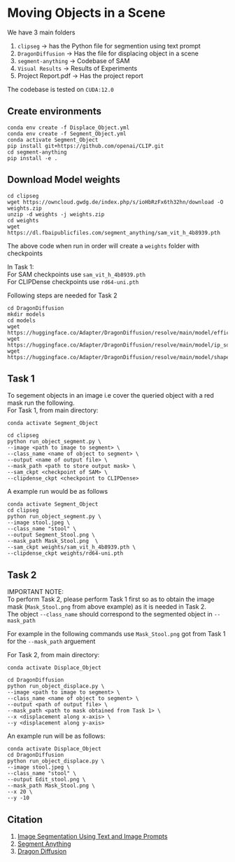 # Moving Objects in a Scene

We have 3 main folders 
1) `clipseg` -> has the Python file for segmention using text prompt
2) `DragonDiffusion` -> Has the file for displacing object in a scene
3) `segment-anything` -> Codebase of SAM
4) `Visual Results` -> Results of Experiments
5) Project Report.pdf -> Has the project report

The codebase is tested on `CUDA:12.0`

## Create environments
```
conda env create -f Displace_Object.yml
conda env create -f Segment_Object.yml
conda activate Segment_Object
pip install git+https://github.com/openai/CLIP.git
cd segment-anything
pip install -e .
```
## Download Model weights

```
cd clipseg
wget https://owncloud.gwdg.de/index.php/s/ioHbRzFx6th32hn/download -O weights.zip
unzip -d weights -j weights.zip
cd weights
wget https://dl.fbaipublicfiles.com/segment_anything/sam_vit_h_4b8939.pth
```
The above code when run in order will create a `weights` folder with checkpoints

In Task 1: \
For SAM checkpoints use `sam_vit_h_4b8939.pth` \
For CLIPDense checkpoints use `rd64-uni.pth`

Following steps are needed for Task 2
```
cd DragonDiffusion
mkdir models
cd models
wget https://huggingface.co/Adapter/DragonDiffusion/resolve/main/model/efficient_sam_vits.pt
wget https://huggingface.co/Adapter/DragonDiffusion/resolve/main/model/ip_sd15_64.bin
wget https://huggingface.co/Adapter/DragonDiffusion/resolve/main/model/shape_predictor_68_face_landmarks.dat
```
## Task 1

To segement objects in an image i.e cover the queried object with a red mask run the following. \
For Task 1, from main directory:
```
conda activate Segment_Object
```
```
cd clipseg
python run_object_segment.py \
--image <path to image to segment> \
--class_name <name of object to segment> \
--output <name of output file> \
--mask_path <path to store output mask> \
--sam_ckpt <checkpoint of SAM> \
--clipdense_ckpt <checkpoint to CLIPDense> 
```

A example run would be as follows
```
conda activate Segment_Object
cd clipseg
python run_object_segment.py \
--image stool.jpeg \
--class_name "stool" \
--output Segment_Stool.png \
--mask_path Mask_Stool.png  \
--sam_ckpt weights/sam_vit_h_4b8939.pth \
--clipdense_ckpt weights/rd64-uni.pth 
```


## Task 2

IMPORTANT NOTE: \
  To perform Task 2, please perform Task 1 first so as to obtain the image mask (`Mask_Stool.png` from above example) as it is needed in Task 2. \
  The object `--class_name` should correspond to the segmented object in `--mask_path` 

  For example in the following commands use `Mask_Stool.png` got from Task 1 for the `--mask_path` arguement  
  

For Task 2, from main directory:
```
conda activate Displace_Object
```
```
cd DragonDiffusion
python run_object_displace.py \
--image <path to image to segment> \
--class_name <name of object to segment> \
--output <path of output file> \
--mask_path <path to mask obtained from Task 1> \
--x <displacement along x-axis> \
--y <displacement along y-axis>
```

An example run will be as follows:
```
conda activate Displace_Object
cd DragonDiffusion
python run_object_displace.py \
--image stool.jpeg \
--class_name "stool" \
--output Edit_stool.png \
--mask_path Mask_Stool.png \
--x 20 \
--y -10 
```


## Citation 
1) [Image Segmentation Using Text and Image Prompts](https://github.com/timojl/clipseg) 
2) [Segment Anything](https://github.com/facebookresearch/segment-anything) 
3) [Dragon Diffusion](https://github.com/MC-E/DragonDiffusion)
